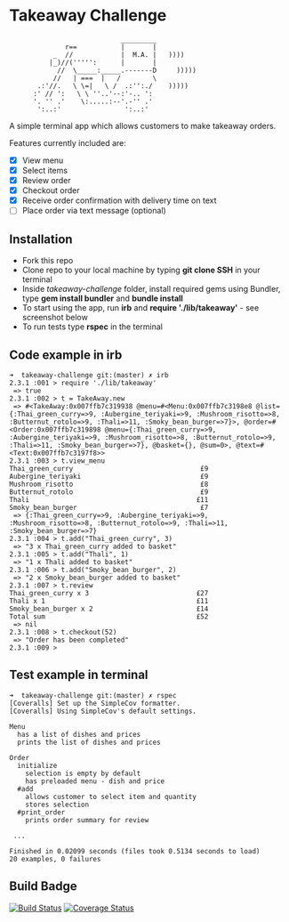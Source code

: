 # Takeaway Challenge

```
                            _________
              r==           |       |
           _  //            |  M.A. |   ))))
          |_)//(''''':      |       |
            //  \_____:_____.-------D     )))))
           //   | ===  |   /        \
       .:'//.   \ \=|   \ /  .:'':./    )))))
      :' // ':   \ \ ''..'--:'-.. ':
      '. '' .'    \:.....:--'.-'' .'
       ':..:'                ':..:'

 ```
A simple terminal app which allows customers to make takeaway orders.

Features currently included are:
- [x] View menu
- [x] Select items
- [x] Review order
- [x] Checkout order
- [x] Receive order confirmation with delivery time on text
- [ ] Place order via text message (optional)

## Installation

* Fork this repo
* Clone repo to your local machine by typing **git clone SSH** in your terminal
* Inside *takeaway-challenge* folder, install required gems using Bundler, type **gem install bundler** and **bundle install**
* To start using the app, run **irb** and **require './lib/takeaway'** - see screenshot below
* To run tests type **rspec** in the terminal

## Code example in irb

```
➜  takeaway-challenge git:(master) ✗ irb
2.3.1 :001 > require './lib/takeaway'
 => true
2.3.1 :002 > t = TakeAway.new
 => #<TakeAway:0x007ffb7c319938 @menu=#<Menu:0x007ffb7c3198e8 @list={:Thai_green_curry=>9, :Aubergine_teriyaki=>9, :Mushroom_risotto=>8, :Butternut_rotolo=>9, :Thali=>11, :Smoky_bean_burger=>7}>, @order=#<Order:0x007ffb7c319898 @menu={:Thai_green_curry=>9, :Aubergine_teriyaki=>9, :Mushroom_risotto=>8, :Butternut_rotolo=>9, :Thali=>11, :Smoky_bean_burger=>7}, @basket={}, @sum=0>, @text=#<Text:0x007ffb7c3197f8>>
2.3.1 :003 > t.view_menu
Thai_green_curry                                £9
Aubergine_teriyaki                              £9
Mushroom_risotto                                £8
Butternut_rotolo                                £9
Thali                                          £11
Smoky_bean_burger                               £7
 => {:Thai_green_curry=>9, :Aubergine_teriyaki=>9, :Mushroom_risotto=>8, :Butternut_rotolo=>9, :Thali=>11, :Smoky_bean_burger=>7}
2.3.1 :004 > t.add("Thai_green_curry", 3)
 => "3 x Thai_green_curry added to basket"
2.3.1 :005 > t.add("Thali", 1)
 => "1 x Thali added to basket"
2.3.1 :006 > t.add("Smoky_bean_burger", 2)
 => "2 x Smoky_bean_burger added to basket"
2.3.1 :007 > t.review
Thai_green_curry x 3                           £27
Thali x 1                                      £11
Smoky_bean_burger x 2                          £14
Total sum                                      £52
 => nil
2.3.1 :008 > t.checkout(52)
 => "Order has been completed"
2.3.1 :009 >

```
## Test example in terminal

```
➜  takeaway-challenge git:(master) ✗ rspec
[Coveralls] Set up the SimpleCov formatter.
[Coveralls] Using SimpleCov's default settings.

Menu
  has a list of dishes and prices
  prints the list of dishes and prices

Order
  initialize
    selection is empty by default
    has preloaded menu - dish and price
  #add
    allows customer to select item and quantity
    stores selection
  #print_order
    prints order summary for review

 ...

Finished in 0.02099 seconds (files took 0.5134 seconds to load)
20 examples, 0 failures
```

## Build Badge

[![Build Status](https://travis-ci.org/makersacademy/takeaway-challenge.svg?branch=master)](https://travis-ci.org/makersacademy/takeaway-challenge)
[![Coverage Status](https://coveralls.io/repos/makersacademy/takeaway-challenge/badge.png)](https://coveralls.io/r/makersacademy/takeaway-challenge)
